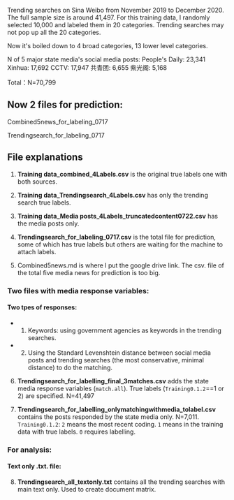 
Trending searches on Sina Weibo from November 2019 to December 2020. The full sample size is around 41,497. For this training data, I randomly selected 10,000 and labeled them in 20 categories. Trending searches may not pop up all the 20 categories. 

Now it's boiled down to 4 broad categories, 13 lower level categories.


N of 5 major state media's social media posts:
People's Daily: 23,341
Xinhua: 17,692
CCTV: 17,947
共青团: 6,655
紫光阁: 5,168

Total：N=70,799


## Now 2 files for prediction:

Combined5news_for_labeling_0717

Trendingsearch_for_labeling_0717


## File explanations
01. **Training data_combined_4Labels.csv** is the original true labels one with both sources.  

02. **Training data_Trendingsearch_4Labels.csv** has only the trending search true labels. 

03. **Training data_Media posts_4Labels_truncatedcontent0722.csv** has the media posts only. 

04. **Trendingsearch_for_labeling_0717.csv** is the total file for prediction, some of which has true labels but others are waiting for the machine to attach labels. 

05. Combined5news.md is where I put the google drive link. The csv. file of the total five media news for prediction is too big.


### Two files with media response variables:

#### Two tpes of responses:
- 1. Keywords: using government agencies as keywords in the trending searches. 
- 2. Using the Standard Levenshtein distance between social media posts and trending searches (the most conservative, minimal distance) to do the matching.

06. **Trendingsearch_for_labelling_final_3matches.csv** adds the state media response variables (`match.all`). True labels (`Training0.1.2`==1 or 2) are specified. N=41,497

07. **Trendingsearch_for_labelling_onlymatchingwithmedia_tolabel.csv** contains the posts responded by the state media only. N=7,011. `Training0.1.2`: `2` means the most recent coding. `1` means in the training data with true labels. `0` requires labelling. 


### For analysis:

#### Text only .txt. file:
08. **Trendingsearch_all_textonly.txt** contains all the trending searches with main text only. Used to create document matrix.

